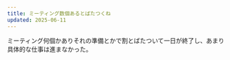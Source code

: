 ```yaml
---
title: ミーティング数個あるとばたつくね
updated: 2025-06-11
---
```

ミーティング何個かありそれの準備とかで割とばたついて一日が終了し、あまり具体的な仕事は進まなかった。